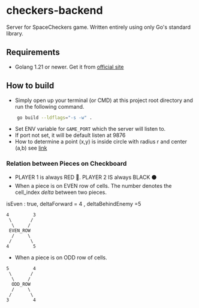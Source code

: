 # checkers-backend
Server for SpaceCheckers game. Written entirely using only Go's standard library.

## Requirements

- Golang 1.21 or newer. Get it from [official site](https://go.dev/dl/)


## How to build

- Simply open up your terminal (or CMD) at this project root directory and run the following command.

```bash
    go build --ldflags="-s -w" .
```
- Set ENV variable for `GAME_PORT` which the server will listen to.
- If port not set, it will be default listen at 9876
- How to determine a point (x,y) is inside circle with radius r and center (a,b) see [link](https://study.com/skill/learn/determining-if-a-point-lies-inside-outside-or-on-a-circle-given-the-center-point-a-radius-explanation.html)


### Relation between Pieces on Checkboard

- PLAYER 1 is always RED 🔴. PLAYER 2 IS always BLACK ⚫️
- When a piece is on EVEN row of cells. The number denotes the cell_index _delta_ between two pieces.

isEven : true, deltaForward = 4 , deltaBehindEnemy  =5
```
4         3
 \       /   
  \     /
 EVEN_ROW   
  /     \
 /       \   
4         5

```

- When a piece is on ODD row of cells.
```
5         4
 \       /   
  \     /
  ODD_ROW   
  /     \
 /       \   
3         4

```
